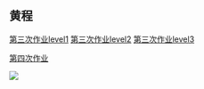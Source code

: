
黄程
----

[第三次作业level1](https://github.com/chenghuang2016/computationalphysics_N2013301020125/blob/master/lev1.py)
[第三次作业level2](https://github.com/chenghuang2016/computationalphysics_N2013301020125/blob/master/lev2.py)
[第三次作业level3](https://github.com/chenghuang2016/computationalphysics_N2013301020125/blob/master/lev3.py)

[第四次作业](https://github.com/chenghuang2016/computationalphysics_N2013301020125/blob/master/chapter1/Fourth%20homework.pdf)


![](http://latex.codecogs.com/gif.latex?$\frac{2}{3}$)
